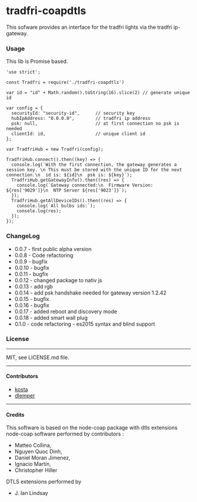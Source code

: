 tradfri-coapdtls
=======================

This sofware provides an interface for the tradfri lights via the tradfri ip-gateway.

### Usage

This lib is Promise based.

```
'use strict';

const Tradfri = require('./tradfri-coapdtls')

var id = "id" + Math.random().toString(16).slice(2) // generate unique id

var config = {
  securityId: "security-id",      // security key
  hubIpAddress: "0.0.0.0",        // tradfri ip address
  psk: null,                      // at first connection no psk is needed
  clientId: id,                   // unique client id
};

var TradfriHub = new Tradfri(config);

TradfriHub.connect().then((key) => {
  console.log(`With the first connection, the gateway generates a session key. \n This must be stored with the unique ID for the next connection.\n  id is: ${id}\n  psk is: ${key}`);
  TradfriHub.getGatewayInfo().then((res) => {
    console.log(`Gateway connected:\n  Firmware Version: ${res['9029']}\n  NTP Server ${res['9023']}`);
  });
  TradfriHub.getAllDeviceIDs().then((res) => {
    console.log(`All bulbs ids:`);
    console.log(res);
  });
});

```

### ChangeLog
* 0.0.7 - first public alpha version
* 0.0.8 - Code refactoring
* 0.0.9 - bugfix
* 0.0.10 - bugfix
* 0.0.11 - bugfix
* 0.0.12 - changed package to nativ js
* 0.0.13 - add rgb
* 0.0.14 - add psk handshake needed for gateway version 1.2.42
* 0.0.15 - bugfix
* 0.0.16 - bugfix
* 0.0.17 - added reboot and discovery mode
* 0.0.18 - added smart wall plug
* 0.1.0 - code refactoring - es2015 syntax and blind support

### License
----------------------------
MIT, see LICENSE.md file.

----------------------------
#### Contributors

* [kosta](https://github.com/treban)
* [dlemper](https://github.com/dlemper)

----------------------------
#### Credits

This software is based on the node-coap package with dtls extensions
node-coap software performed by contributors :
* Matteo Collina,
* Nguyen Quoc Dinh,
* Daniel Moran Jimenez,
* Ignacio Martín,
* Christopher Hiller

DTLS extensions performed by
* J. Ian Lindsay
